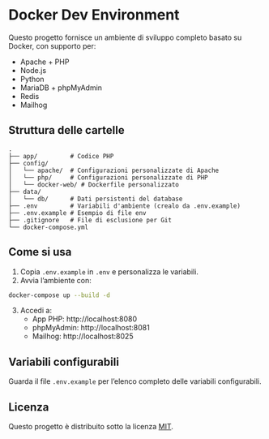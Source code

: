 # Docker Dev Environment

Questo progetto fornisce un ambiente di sviluppo completo basato su Docker, con supporto per:

- Apache + PHP
- Node.js
- Python
- MariaDB + phpMyAdmin
- Redis
- Mailhog

## Struttura delle cartelle

```
.
├── app/         # Codice PHP
├── config/
│   └── apache/  # Configurazioni personalizzate di Apache
│   └── php/     # Configurazioni personalizzate di PHP
│   └── docker-web/ # Dockerfile personalizzato
├── data/
│   └── db/      # Dati persistenti del database
├── .env         # Variabili d'ambiente (crealo da .env.example)
├── .env.example # Esempio di file env
├── .gitignore   # File di esclusione per Git
└── docker-compose.yml
```

## Come si usa

1. Copia `.env.example` in `.env` e personalizza le variabili.
2. Avvia l’ambiente con:

```bash
docker-compose up --build -d
```

3. Accedi a:
   - App PHP: http://localhost:8080
   - phpMyAdmin: http://localhost:8081
   - Mailhog: http://localhost:8025

## Variabili configurabili

Guarda il file `.env.example` per l’elenco completo delle variabili configurabili.

## Licenza

Questo progetto è distribuito sotto la licenza [MIT](LICENSE).